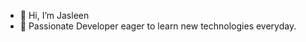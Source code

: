 - 👋 Hi, I’m Jasleen 
- 👀 Passionate Developer eager to learn new technologies everyday.

<!---
kaurjasleen240305/kaurjasleen240305 is a ✨ special ✨ repository because its `README.md` (this file) appears on your GitHub profile.
You can click the Preview link to take a look at your changes.
--->
